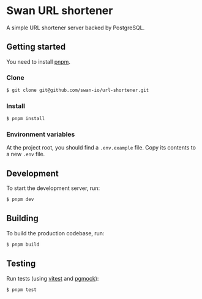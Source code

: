 # Swan URL shortener

A simple URL shortener server backed by PostgreSQL.

## Getting started

You need to install [pnpm](https://pnpm.io/installation).

### Clone

```bash
$ git clone git@github.com/swan-io/url-shortener.git
```

### Install

```bash
$ pnpm install
```

### Environment variables

At the project root, you should find a `.env.example` file. Copy its contents to a new `.env` file.

## Development

To start the development server, run:

```bash
$ pnpm dev
```

## Building

To build the production codebase, run:

```bash
$ pnpm build
```

## Testing

Run tests (using [vitest](https://vitest.dev) and [pgmock](https://github.com/stackframe-projects/pgmock)):

```bash
$ pnpm test
```
